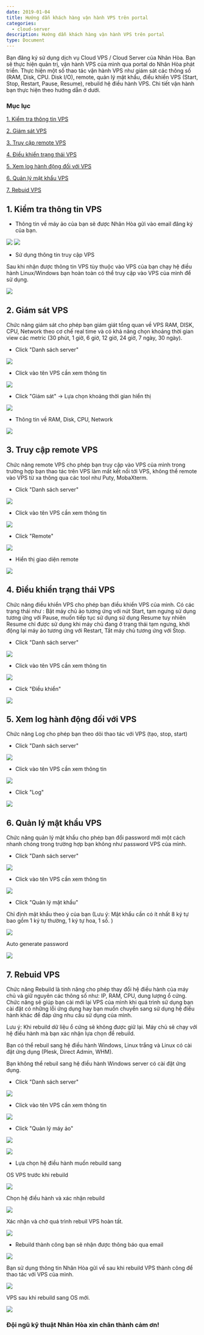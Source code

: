 ```yaml
---
date: 2019-01-04
title: Hướng dẫn khách hàng vận hành VPS trên portal
categories:
  - cloud-server
description: Hướng dẫn khách hàng vận hành VPS trên portal
type: Document
---
```


Bạn đăng ký sử dụng dịch vụ Cloud VPS / Cloud Server của Nhân Hòa. Bạn sẽ thực hiện quản trị, vận hành VPS của mình qua portal do Nhân Hòa phát triển. Thực hiện một số thao tác vận hành VPS như giám sát các thông số (RAM, Disk, CPU. Disk I/O), remote, quản lý mật khẩu, điểu khiển VPS (Start, Stop, Restart, Pause, Resume), rebuild hệ điều hành VPS. Chi tiết vận hành bạn thực hiện theo hướng dẫn ở dưới.


### Mục lục

[1. Kiểm tra thông tin VPS](#thongtin)

[2. Giám sát VPS](#giamsatmayao)

[3. Truy cập remote VPS](#consolemayao)

[4. Điều khiển trạng thái VPS](#statusmayao)

[5. Xem log hành động đối với VPS](#logVPS)

[6. Quản lý mật khẩu VPS](#matkhauVPS)

[7. Rebuid VPS](#rebuildVPS)

<a name="thongtin"></a>
## 1. Kiểm tra thông tin VPS

+ Thông tin về máy ảo của bạn sẽ được Nhân Hòa gửi vào email đăng ký của bạn.

![](/images/img-vanhanh-vps/Screenshot_540.png)
![](/images/img-vanhanh-vps/Screenshot_541.png)

+ Sử dụng thông tin truy cập VPS

Sau khi nhận được thông tin VPS tùy thuộc vào VPS của bạn chạy hệ điều hành Linux/Windows bạn hoàn toàn có thể truy cập vào VPS của mình để sử dụng.

![](/images/img-vanhanh-vps/Screenshot_542.png)

<a name="giamsatmayao"></a>
## 2. Giám sát VPS

Chức năng giám sát cho phép bạn giám giát tổng quan về VPS RAM, DISK, CPU, Network theo cơ chế real time và có khả năng chọn khoảng thời gian view các metric (30 phút, 1 giờ, 6 giờ, 12 giờ, 24 giờ, 7 ngày, 30 ngày).

+ Click "Danh sách server"

![](/images/img-vanhanh-vps/Screenshot_543.png)

+ Click vào tên VPS cần xem thông tin

![](/images/img-vanhanh-vps/Screenshot_544.png)

+ Click "Giám sát" -> Lựa chọn khoảng thời gian hiển thị

![](/images/img-vanhanh-vps/Screenshot_545.png)

+ Thông tin về RAM, Disk, CPU, Network

![](/images/img-vanhanh-vps/Screenshot_546.png)

<a name="consolemayao"></a>
## 3. Truy cập remote VPS

Chức năng remote VPS cho phép bạn truy cập vào VPS của mình trong trường hợp bạn thao tác trên VPS làm mất kết nối tới VPS, không thể remote vào VPS từ xa thông qua các tool như Puty, MobaXterm.

+ Click "Danh sách server"

![](/images/img-vanhanh-vps/Screenshot_543.png)

+ Click vào tên VPS cần xem thông tin

![](/images/img-vanhanh-vps/Screenshot_544.png)

+ Click "Remote"

![](/images/img-vanhanh-vps/Screenshot_547.png)

+ Hiển thị giao diện remote

![](/images/img-vanhanh-vps/Screenshot_548.png)

<a name="statusmayao"></a>
## 4. Điều khiển trạng thái VPS

Chức năng điều khiển VPS cho phép bạn điều khiển VPS của mình. Có các trạng thái như : Bật máy chủ ảo tương ứng với nút Start, tạm ngưng sử dụng tương ứng với Pause, muốn tiếp tục sử dụng sử dụng Resume tuy nhiên Resume chỉ được sử dụng khi máy chủ đang ở trạng thái tạm ngưng, khởi động lại máy ảo tương ứng với Restart, Tắt máy chủ tương ứng với Stop.

+ Click "Danh sách server"

![](/images/img-vanhanh-vps/Screenshot_543.png)

+ Click vào tên VPS cần xem thông tin

![](/images/img-vanhanh-vps/Screenshot_544.png)

+ Click "Điều khiển"

![](/images/img-vanhanh-vps/Screenshot_549.png)

<a name="logVPS"></a>
## 5. Xem log hành động đối với VPS

Chức năng Log cho phép bạn theo dõi  thao tác với VPS (tạo, stop, start)

+ Click "Danh sách server"

![](/images/img-vanhanh-vps/Screenshot_543.png)

+ Click vào tên VPS cần xem thông tin

![](/images/img-vanhanh-vps/Screenshot_544.png)

+ Click "Log"

![](/images/img-vanhanh-vps/Screenshot_550.png)

<a name="matkhauVPS"></a>
## 6. Quản lý mật khẩu VPS

Chức năng quản lý mật khẩu cho phép bạn đổi password mới một cách nhanh chóng trong trường hợp bạn không như password VPS của mình.

+ Click "Danh sách server"

![](/images/img-vanhanh-vps/Screenshot_543.png)

+ Click vào tên VPS cần xem thông tin

![](/images/img-vanhanh-vps/Screenshot_544.png)

+ Click "Quản lý mật khẩu"

Chỉ định mật khẩu theo ý của bạn (Lưu ý: Mật khẩu cần có ít nhất 8 ký tự bao gồm 1 ký tự thường, 1 ký tự hoa, 1 số. )

![](/images/img-vanhanh-vps/Screenshot_542.png)

Auto generate password

![](/images/img-vanhanh-vps/Screenshot_543.png)

<a name="rebuildVPS"></a>
## 7. Rebuid VPS

Chức năng Rebuild là tính năng cho phép thay đổi hệ điều hành của máy chủ và giữ nguyên các thông số như: IP, RAM, CPU, dung lượng ổ cứng. Chức năng sẽ giúp bạn cài mới lại VPS của mình khi quá trình sử dụng bạn cài đặt có những lỗi ứng dụng hay bạn muốn chuyển sang sử dụng hệ điều hành khác để đáp ứng nhu cầu sử dụng của mình.

Lưu ý: Khi rebuild dữ liệu ổ cứng sẽ không được giữ lại. Máy chủ sẽ chạy với hệ điều hành mà bạn xác nhận lựa chọn để rebuild.

Bạn có thể rebuil sang hệ điều hành Windows, Linux trắng và Linux có cài đặt ứng dụng (Plesk, Direct Admin, WHM).

Bạn không thể rebuil sang hệ điều hành Windows server có cài đặt ứng dụng.

+ Click "Danh sách server"

![](/images/img-vanhanh-vps/Screenshot_554.png)

+ Click vào tên VPS cần xem thông tin

![](/images/img-vanhanh-vps/Screenshot_555.png)

+ Click "Quản lý máy ảo"

![](/images/img-vanhanh-vps/Screenshot_557.png)

![](/images/img-vanhanh-vps/Screenshot_558.png)


+ Lựa chọn hệ điều hành muốn rebuild sang

OS VPS trước khi rebuild

![](/images/img-vanhanh-vps/Screenshot_559.png)

Chọn hệ điều hành và xác nhận rebuild

![](/images/img-vanhanh-vps/Screenshot_560.png)

Xác nhận và chờ quá trình rebuil VPS hoàn tất.

![](/images/img-vanhanh-vps/Screenshot_561.png)

+ Rebuild thành công bạn sẽ nhận được thông báo qua email

![](/images/img-vanhanh-vps/Screenshot_562.png)

Bạn sử dụng thông tin Nhân Hòa gửi về sau khi rebuild VPS thành công để thao tác với VPS của mình.

![](/images/img-vanhanh-vps/Screenshot_565.png)

VPS sau khi rebuild sang OS mới.

![](/images/img-vanhanh-vps/Screenshot_567.png)

### Đội ngũ kỹ thuật Nhân Hòa xin chân thành cảm ơn!



